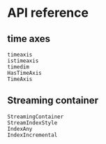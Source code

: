 # API reference

## time axes

```@docs
timeaxis
istimeaxis
timedim
HasTimeAxis
TimeAxis
```

## Streaming container

```@docs
StreamingContainer
StreamIndexStyle
IndexAny
IndexIncremental
```
